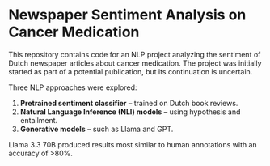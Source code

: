 # Newspaper Sentiment Analysis on Cancer Medication

This repository contains code for an NLP project analyzing the sentiment of Dutch newspaper articles about cancer medication. The project was initially started as part of a potential publication, but its continuation is uncertain.  

Three NLP approaches were explored:
1. **Pretrained sentiment classifier** – trained on Dutch book reviews.
2. **Natural Language Inference (NLI) models** – using hypothesis and entailment.
3. **Generative models** – such as Llama and GPT.

Llama 3.3 70B produced results most similar to human annotations with an accuracy of >80%.